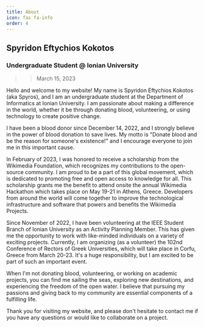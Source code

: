 ```yaml
---
title: About
icon: fas fa-info
order: 4
---
```

## Spyridon Eftychios Kokotos 

### Undergraduate Student @ Ionian University 
>> March 15, 2023

Hello and welcome to my website! My name is Spyridon Eftychios Kokotos (aka Spyros), and I am an undergraduate student at the Department of Informatics at Ionian University. I am passionate about making a difference in the world, whether it be through donating blood, volunteering, or using technology to create positive change.

I have been a blood donor since December 14, 2022, and I strongly believe in the power of blood donation to save lives. My motto is "Donate blood and be the reason for someone's existence!" and I encourage everyone to join me in this important cause.

In February of 2023, I was honored to receive a scholarship from the Wikimedia Foundation, which recognizes my contributions to the open-source community. I am proud to be a part of this global movement, which is dedicated to promoting free and open access to knowledge for all. This scholarship grants me the benefit to attend onsite the annual Wikimedia Hackathon which takes place on May 19-21 in Athens, Greece. Developers from around the world will come together to improve the technological infrastructure and software that powers and benefits the Wikimedia Projects.

Since November of 2022, I have been volunteering at the IEEE Student Branch of Ionian University as an Activity Planning Member. This has given me the opportunity to work with like-minded individuals on a variety of exciting projects. Currently, I am organizing (as a volunteer) the 102nd Conference of Rectors of Greek Universities, which will take place in Corfu, Greece from March 20-23. It's a huge responsibility, but I am excited to be part of such an important event.

When I'm not donating blood, volunteering, or working on academic projects, you can find me sailing the seas, exploring new destinations, and experiencing the freedom of the open water. I believe that pursuing my passions and giving back to my community are essential components of a fulfilling life.

Thank you for visiting my website, and please don't hesitate to contact me if you have any questions or would like to collaborate on a project.

